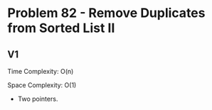 # Problem 82 - Remove Duplicates from Sorted List II

## V1

Time Complexity: O(n)

Space Complexity: O(1)

- Two pointers.

